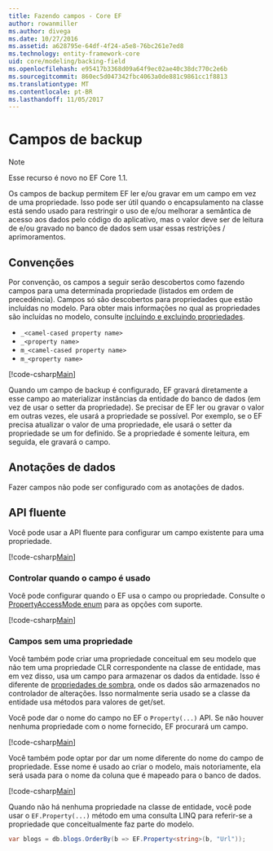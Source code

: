 ```yaml
---
title: Fazendo campos - Core EF
author: rowanmiller
ms.author: divega
ms.date: 10/27/2016
ms.assetid: a628795e-64df-4f24-a5e8-76bc261e7ed8
ms.technology: entity-framework-core
uid: core/modeling/backing-field
ms.openlocfilehash: e95417b3368d09a64f9ec02ae40c38dc770c2e6b
ms.sourcegitcommit: 860ec5d047342fbc4063a0de881c9861cc1f8813
ms.translationtype: MT
ms.contentlocale: pt-BR
ms.lasthandoff: 11/05/2017
---
```

# <a name="backing-fields"></a>Campos de backup

> [!NOTE]  
> Esse recurso é novo no EF Core 1.1.

Os campos de backup permitem EF ler e/ou gravar em um campo em vez de uma propriedade. Isso pode ser útil quando o encapsulamento na classe está sendo usado para restringir o uso de e/ou melhorar a semântica de acesso aos dados pelo código do aplicativo, mas o valor deve ser de leitura de e/ou gravado no banco de dados sem usar essas restrições / aprimoramentos.

## <a name="conventions"></a>Convenções

Por convenção, os campos a seguir serão descobertos como fazendo campos para uma determinada propriedade (listados em ordem de precedência). Campos só são descobertos para propriedades que estão incluídas no modelo. Para obter mais informações no qual as propriedades são incluídas no modelo, consulte [incluindo e excluindo propriedades](included-properties.md).

* `_<camel-cased property name>`
* `_<property name>`
* `m_<camel-cased property name>`
* `m_<property name>`

[!code-csharp[Main](../../../samples/core/Modeling/Conventions/Samples/BackingField.cs#Sample)]

Quando um campo de backup é configurado, EF gravará diretamente a esse campo ao materializar instâncias da entidade do banco de dados (em vez de usar o setter da propriedade). Se precisar de EF ler ou gravar o valor em outras vezes, ele usará a propriedade se possível. Por exemplo, se o EF precisa atualizar o valor de uma propriedade, ele usará o setter da propriedade se um for definido. Se a propriedade é somente leitura, em seguida, ele gravará o campo.

## <a name="data-annotations"></a>Anotações de dados

Fazer campos não pode ser configurado com as anotações de dados.

## <a name="fluent-api"></a>API fluente

Você pode usar a API fluente para configurar um campo existente para uma propriedade.

[!code-csharp[Main](../../../samples/core/Modeling/FluentAPI/Samples/BackingField.cs#Sample)]

### <a name="controlling-when-the-field-is-used"></a>Controlar quando o campo é usado

Você pode configurar quando o EF usa o campo ou propriedade. Consulte o [PropertyAccessMode enum](https://docs.microsoft.com/dotnet/api/microsoft.entityframeworkcore.propertyaccessmode) para as opções com suporte.

[!code-csharp[Main](../../../samples/core/Modeling/FluentAPI/Samples/BackingFieldAccessMode.cs#Sample)]

### <a name="fields-without-a-property"></a>Campos sem uma propriedade

Você também pode criar uma propriedade conceitual em seu modelo que não tem uma propriedade CLR correspondente na classe de entidade, mas em vez disso, usa um campo para armazenar os dados da entidade. Isso é diferente de [propriedades de sombra](shadow-properties.md), onde os dados são armazenados no controlador de alterações. Isso normalmente seria usado se a classe da entidade usa métodos para valores de get/set.

Você pode dar o nome do campo no EF o `Property(...)` API. Se não houver nenhuma propriedade com o nome fornecido, EF procurará um campo.

[!code-csharp[Main](../../../samples/core/Modeling/FluentAPI/Samples/BackingFieldNoProperty.cs#Sample)]

Você também pode optar por dar um nome diferente do nome do campo de propriedade. Esse nome é usado ao criar o modelo, mais notoriamente, ela será usada para o nome da coluna que é mapeado para o banco de dados.

[!code-csharp[Main](../../../samples/core/Modeling/FluentAPI/Samples/BackingFieldConceptualProperty.cs#Sample)]

Quando não há nenhuma propriedade na classe de entidade, você pode usar o `EF.Property(...)` método em uma consulta LINQ para referir-se a propriedade que conceitualmente faz parte do modelo.

``` csharp
var blogs = db.blogs.OrderBy(b => EF.Property<string>(b, "Url"));
```
